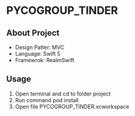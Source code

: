 # PYCOGROUP_TINDER

## About Project
- Design Patter: MVC
- Language: Swift 5
- Framewrok: RealmSwift

## Usage
1. Open terminal and cd to folder project 
2. Run command pod install
3. Open file PYCOGROUP_TINDER.xcworkspace


